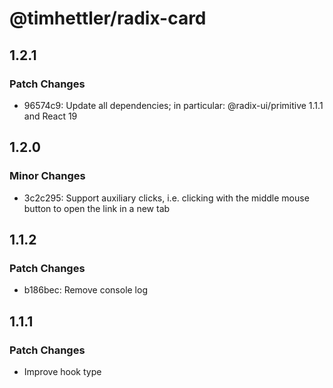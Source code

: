 # @timhettler/radix-card

## 1.2.1

### Patch Changes

- 96574c9: Update all dependencies; in particular: @radix-ui/primitive 1.1.1 and React 19

## 1.2.0

### Minor Changes

- 3c2c295: Support auxiliary clicks, i.e. clicking with the middle mouse button to open the link in a new tab

## 1.1.2

### Patch Changes

- b186bec: Remove console log

## 1.1.1

### Patch Changes

- Improve hook type
